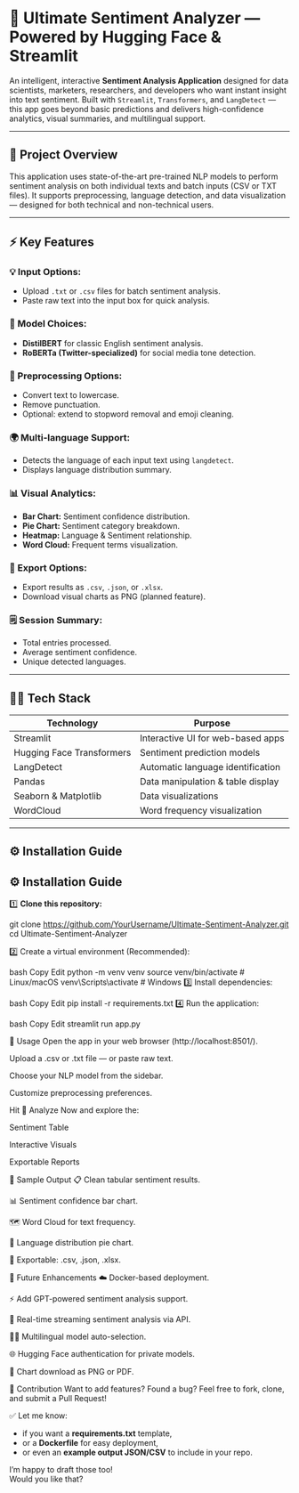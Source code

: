 # 💬 Ultimate Sentiment Analyzer — Powered by Hugging Face & Streamlit

An intelligent, interactive **Sentiment Analysis Application** designed for data scientists, marketers, researchers, and developers who want instant insight into text sentiment. Built with `Streamlit`, `Transformers`, and `LangDetect` — this app goes beyond basic predictions and delivers high-confidence analytics, visual summaries, and multilingual support.

---

## 🎯 Project Overview

This application uses state-of-the-art pre-trained NLP models to perform sentiment analysis on both individual texts and batch inputs (CSV or TXT files). It supports preprocessing, language detection, and data visualization — designed for both technical and non-technical users.

---

## ⚡ Key Features

### 💡 Input Options:
- Upload `.txt` or `.csv` files for batch sentiment analysis.
- Paste raw text into the input box for quick analysis.

### 🧠 Model Choices:
- **DistilBERT** for classic English sentiment analysis.
- **RoBERTa (Twitter-specialized)** for social media tone detection.

### 🧹 Preprocessing Options:
- Convert text to lowercase.
- Remove punctuation.
- Optional: extend to stopword removal and emoji cleaning.

### 🌍 Multi-language Support:
- Detects the language of each input text using `langdetect`.
- Displays language distribution summary.

### 📊 Visual Analytics:
- **Bar Chart:** Sentiment confidence distribution.
- **Pie Chart:** Sentiment category breakdown.
- **Heatmap:** Language & Sentiment relationship.
- **Word Cloud:** Frequent terms visualization.

### 💾 Export Options:
- Export results as `.csv`, `.json`, or `.xlsx`.
- Download visual charts as PNG (planned feature).

### 🗒️ Session Summary:
- Total entries processed.
- Average sentiment confidence.
- Unique detected languages.

---

## 🧑‍💻 Tech Stack

| Technology          | Purpose                                   |
|----------------------|-------------------------------------------|
| Streamlit            | Interactive UI for web-based apps        |
| Hugging Face Transformers | Sentiment prediction models         |
| LangDetect           | Automatic language identification         |
| Pandas               | Data manipulation & table display        |
| Seaborn & Matplotlib | Data visualizations                       |
| WordCloud            | Word frequency visualization              |

---

## ⚙️ Installation Guide


## ⚙️ Installation Guide

1️⃣ **Clone this repository:**

git clone https://github.com/YourUsername/Ultimate-Sentiment-Analyzer.git
cd Ultimate-Sentiment-Analyzer


2️⃣ Create a virtual environment (Recommended):

bash
Copy
Edit
python -m venv venv
source venv/bin/activate  # Linux/macOS
venv\Scripts\activate     # Windows
3️⃣ Install dependencies:

bash
Copy
Edit
pip install -r requirements.txt
4️⃣ Run the application:

bash
Copy
Edit
streamlit run app.py


📂 Usage
Open the app in your web browser (http://localhost:8501/).

Upload a .csv or .txt file — or paste raw text.

Choose your NLP model from the sidebar.

Customize preprocessing preferences.

Hit 🚀 Analyze Now and explore the:

Sentiment Table

Interactive Visuals

Exportable Reports


📸 Sample Output
📋 Clean tabular sentiment results.

📊 Sentiment confidence bar chart.

🗺️ Word Cloud for text frequency.

🧮 Language distribution pie chart.

🧾 Exportable: .csv, .json, .xlsx.

🧠 Future Enhancements
☁️ Docker-based deployment.

⚡ Add GPT-powered sentiment analysis support.

📢 Real-time streaming sentiment analysis via API.

🧑‍🔬 Multilingual model auto-selection.

🌐 Hugging Face authentication for private models.

💾 Chart download as PNG or PDF.

🤝 Contribution
Want to add features? Found a bug?
Feel free to fork, clone, and submit a Pull Request!


✅ Let me know:
- if you want a **requirements.txt** template,
- or a **Dockerfile** for easy deployment,
- or even an **example output JSON/CSV** to include in your repo.

I’m happy to draft those too!  
Would you like that?





